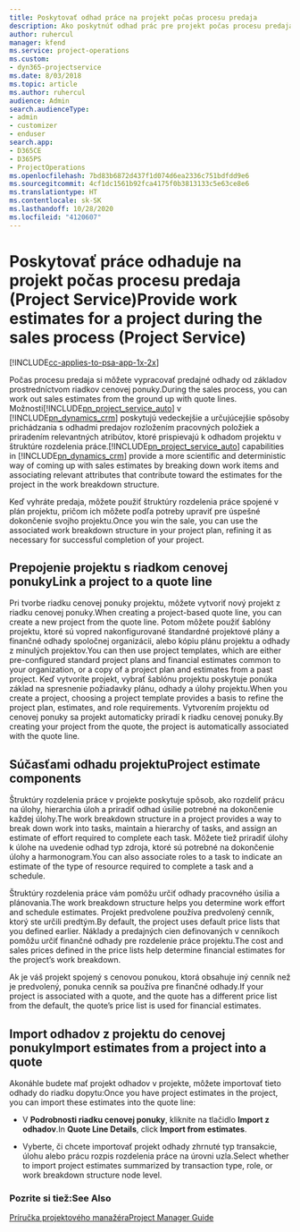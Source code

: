 ```yaml
---
title: Poskytovať odhad práce na projekt počas procesu predaja
description: Ako poskytnúť odhad prác pre projekt počas procesu predaja v Project Service
author: ruhercul
manager: kfend
ms.service: project-operations
ms.custom:
- dyn365-projectservice
ms.date: 8/03/2018
ms.topic: article
ms.author: ruhercul
audience: Admin
search.audienceType:
- admin
- customizer
- enduser
search.app:
- D365CE
- D365PS
- ProjectOperations
ms.openlocfilehash: 7bd83b6872d437f1d074d6ea2336c751bdfdd9e6
ms.sourcegitcommit: 4cf1dc1561b92fca4175f0b3813133c5e63ce8e6
ms.translationtype: HT
ms.contentlocale: sk-SK
ms.lasthandoff: 10/28/2020
ms.locfileid: "4120607"
---
```

# <a name="provide-work-estimates-for-a-project-during-the-sales-process-project-service"></a><span data-ttu-id="2da35-103">Poskytovať práce odhaduje na projekt počas procesu predaja (Project Service)</span><span class="sxs-lookup"><span data-stu-id="2da35-103">Provide work estimates for a project during the sales process (Project Service)</span></span>

[!INCLUDE[cc-applies-to-psa-app-1x-2x](../includes/cc-applies-to-psa-app-1x-2x.md)]

<span data-ttu-id="2da35-104">Počas procesu predaja si môžete vypracovať predajné odhady od základov prostredníctvom riadkov cenovej ponuky.</span><span class="sxs-lookup"><span data-stu-id="2da35-104">During the sales process, you can work out sales estimates from the ground up with quote lines.</span></span> <span data-ttu-id="2da35-105">Možnosti[!INCLUDE[pn_project_service_auto](../includes/pn-project-service-auto.md)] v [!INCLUDE[pn_dynamics_crm](../includes/pn-dynamics-crm.md)] poskytujú vedeckejšie a určujúcejšie spôsoby prichádzania s odhadmi predajov rozložením pracovných položiek a priradením relevantných atribútov, ktoré prispievajú k odhadom projektu v štruktúre rozdelenia práce.</span><span class="sxs-lookup"><span data-stu-id="2da35-105">[!INCLUDE[pn_project_service_auto](../includes/pn-project-service-auto.md)] capabilities in [!INCLUDE[pn_dynamics_crm](../includes/pn-dynamics-crm.md)] provide a more scientific and deterministic way of coming up with sales estimates by breaking down work items and associating relevant attributes that contribute toward the estimates for the project in the work breakdown structure.</span></span>  
  
 <span data-ttu-id="2da35-106">Keď vyhráte predaja, môžete použiť štruktúry rozdelenia práce spojené v plán projektu, pričom ich môžete podľa potreby upraviť pre úspešné dokončenie svojho projektu.</span><span class="sxs-lookup"><span data-stu-id="2da35-106">Once you win the sale, you can use the associated work breakdown structure in your project plan, refining it as necessary for successful completion of your project.</span></span>  
  
## <a name="link-a-project-to-a-quote-line"></a><span data-ttu-id="2da35-107">Prepojenie projektu s riadkom cenovej ponuky</span><span class="sxs-lookup"><span data-stu-id="2da35-107">Link a project to a quote line</span></span>  
 <span data-ttu-id="2da35-108">Pri tvorbe riadku cenovej ponuky projektu, môžete vytvoriť nový projekt z riadku cenovej ponuky.</span><span class="sxs-lookup"><span data-stu-id="2da35-108">When creating a project-based quote line, you can create a new project from the quote line.</span></span> <span data-ttu-id="2da35-109">Potom môžete použiť šablóny projektu, ktoré sú vopred nakonfigurované štandardné projektové plány a finančné odhady spoločnej organizácii, alebo kópiu plánu projektu a odhady z minulých projektov.</span><span class="sxs-lookup"><span data-stu-id="2da35-109">You can then use project templates, which are either pre-configured standard project plans and financial estimates common to your organization, or a copy of a project plan and estimates from a past project.</span></span> <span data-ttu-id="2da35-110">Keď vytvoríte projekt, vybrať šablónu projektu poskytuje ponúka základ na spresnenie požiadavky plánu, odhady a úlohy projektu.</span><span class="sxs-lookup"><span data-stu-id="2da35-110">When you create a project, choosing a project template provides a basis to refine the project plan, estimates, and role requirements.</span></span> <span data-ttu-id="2da35-111">Vytvorením projektu od cenovej ponuky sa projekt automaticky priradí k riadku cenovej ponuky.</span><span class="sxs-lookup"><span data-stu-id="2da35-111">By creating your project from the quote, the project is automatically associated with the quote line.</span></span>  
  
## <a name="project-estimate-components"></a><span data-ttu-id="2da35-112">Súčasťami odhadu projektu</span><span class="sxs-lookup"><span data-stu-id="2da35-112">Project estimate components</span></span>  
 <span data-ttu-id="2da35-113">Štruktúry rozdelenia práce v projekte poskytuje spôsob, ako rozdeliť prácu na úlohy, hierarchia úloh a priradiť odhad úsilie potrebné na dokončenie každej úlohy.</span><span class="sxs-lookup"><span data-stu-id="2da35-113">The work breakdown structure in a project provides a way to break down work into tasks, maintain a hierarchy of tasks, and assign an estimate of effort required to complete each task.</span></span> <span data-ttu-id="2da35-114">Môžete tiež priradiť úlohy k úlohe na uvedenie odhad typ zdroja, ktoré sú potrebné na dokončenie úlohy a harmonogram.</span><span class="sxs-lookup"><span data-stu-id="2da35-114">You can also associate roles to a task to indicate an estimate of the type of resource required to complete a task and a schedule.</span></span>  
  
 <span data-ttu-id="2da35-115">Štruktúry rozdelenia práce vám pomôžu určiť odhady pracovného úsilia a plánovania.</span><span class="sxs-lookup"><span data-stu-id="2da35-115">The work breakdown structure helps you determine work effort and schedule estimates.</span></span> <span data-ttu-id="2da35-116">Projekt predvolene používa predvolený cenník, ktorý ste určili predtým.</span><span class="sxs-lookup"><span data-stu-id="2da35-116">By default, the project uses default price lists that you defined earlier.</span></span> <span data-ttu-id="2da35-117">Náklady a predajných cien definovaných v cenníkoch pomôžu určiť finančné odhady pre rozdelenie práce projektu.</span><span class="sxs-lookup"><span data-stu-id="2da35-117">The cost and sales prices defined in the price lists help determine financial estimates for the project’s work breakdown.</span></span>  
  
 <span data-ttu-id="2da35-118">Ak je váš projekt spojený s cenovou ponukou, ktorá obsahuje iný cenník než je predvolený, ponuka cenník sa používa pre finančné odhady.</span><span class="sxs-lookup"><span data-stu-id="2da35-118">If your project is associated with a quote, and the quote has a different price list from the default, the quote’s price list is used for financial estimates.</span></span>  
  
## <a name="import-estimates-from-a-project-into-a-quote"></a><span data-ttu-id="2da35-119">Import odhadov z projektu do cenovej ponuky</span><span class="sxs-lookup"><span data-stu-id="2da35-119">Import estimates from a project into a quote</span></span>  
 <span data-ttu-id="2da35-120">Akonáhle budete mať projekt odhadov v projekte, môžete importovať tieto odhady do riadku dopytu:</span><span class="sxs-lookup"><span data-stu-id="2da35-120">Once you have project estimates in the project, you can import these estimates into the quote line:</span></span>  
  
-   <span data-ttu-id="2da35-121">V **Podrobnosti riadku cenovej ponuky**, kliknite na tlačidlo **Import z odhadov**.</span><span class="sxs-lookup"><span data-stu-id="2da35-121">In **Quote Line Details**, click **Import from estimates**.</span></span> 

-   <span data-ttu-id="2da35-122">Vyberte, či chcete importovať projekt odhady zhrnuté typ transakcie, úlohu alebo prácu rozpis rozdelenia práce na úrovni uzla.</span><span class="sxs-lookup"><span data-stu-id="2da35-122">Select whether to import project estimates summarized by transaction type, role, or work breakdown structure node level.</span></span>  
  
### <a name="see-also"></a><span data-ttu-id="2da35-123">Pozrite si tiež:</span><span class="sxs-lookup"><span data-stu-id="2da35-123">See Also</span></span>  
 [<span data-ttu-id="2da35-124">Príručka projektového manažéra</span><span class="sxs-lookup"><span data-stu-id="2da35-124">Project Manager Guide</span></span>](../psa/project-manager-guide.md)
